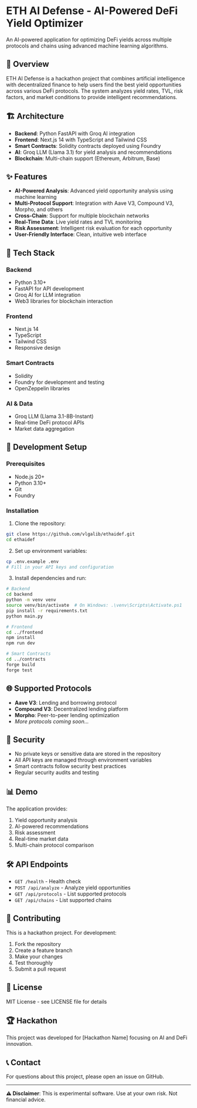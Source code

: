 # ETH AI Defense - AI-Powered DeFi Yield Optimizer

An AI-powered application for optimizing DeFi yields across multiple protocols and chains using advanced machine learning algorithms.

## 🎯 Overview

ETH AI Defense is a hackathon project that combines artificial intelligence with decentralized finance to help users find the best yield opportunities across various DeFi protocols. The system analyzes yield rates, TVL, risk factors, and market conditions to provide intelligent recommendations.

## 🏗️ Architecture

- **Backend**: Python FastAPI with Groq AI integration
- **Frontend**: Next.js 14 with TypeScript and Tailwind CSS
- **Smart Contracts**: Solidity contracts deployed using Foundry
- **AI**: Groq LLM (Llama 3.1) for yield analysis and recommendations
- **Blockchain**: Multi-chain support (Ethereum, Arbitrum, Base)

## ✨ Features

- **AI-Powered Analysis**: Advanced yield opportunity analysis using machine learning
- **Multi-Protocol Support**: Integration with Aave V3, Compound V3, Morpho, and others
- **Cross-Chain**: Support for multiple blockchain networks
- **Real-Time Data**: Live yield rates and TVL monitoring
- **Risk Assessment**: Intelligent risk evaluation for each opportunity
- **User-Friendly Interface**: Clean, intuitive web interface

## 🚀 Tech Stack

### Backend
- Python 3.10+
- FastAPI for API development
- Groq AI for LLM integration
- Web3 libraries for blockchain interaction

### Frontend
- Next.js 14
- TypeScript
- Tailwind CSS
- Responsive design

### Smart Contracts
- Solidity
- Foundry for development and testing
- OpenZeppelin libraries

### AI & Data
- Groq LLM (Llama 3.1-8B-Instant)
- Real-time DeFi protocol APIs
- Market data aggregation

## 🔧 Development Setup

### Prerequisites
- Node.js 20+
- Python 3.10+
- Git
- Foundry

### Installation

1. Clone the repository:
```bash
git clone https://github.com/vlgalib/ethaidef.git
cd ethaidef
```

2. Set up environment variables:
```bash
cp .env.example .env
# Fill in your API keys and configuration
```

3. Install dependencies and run:
```bash
# Backend
cd backend
python -m venv venv
source venv/bin/activate  # On Windows: .\venv\Scripts\Activate.ps1
pip install -r requirements.txt
python main.py

# Frontend
cd ../frontend
npm install
npm run dev

# Smart Contracts
cd ../contracts
forge build
forge test
```

## 🌐 Supported Protocols

- **Aave V3**: Lending and borrowing protocol
- **Compound V3**: Decentralized lending platform
- **Morpho**: Peer-to-peer lending optimization
- *More protocols coming soon...*

## 🔐 Security

- No private keys or sensitive data are stored in the repository
- All API keys are managed through environment variables
- Smart contracts follow security best practices
- Regular security audits and testing

## 📊 Demo

The application provides:
1. Yield opportunity analysis
2. AI-powered recommendations
3. Risk assessment
4. Real-time market data
5. Multi-chain protocol comparison

## 🛠️ API Endpoints

- `GET /health` - Health check
- `POST /api/analyze` - Analyze yield opportunities
- `GET /api/protocols` - List supported protocols
- `GET /api/chains` - List supported chains

## 🤝 Contributing

This is a hackathon project. For development:

1. Fork the repository
2. Create a feature branch
3. Make your changes
4. Test thoroughly
5. Submit a pull request

## 📄 License

MIT License - see LICENSE file for details

## 🏆 Hackathon

This project was developed for [Hackathon Name] focusing on AI and DeFi innovation.

## 📞 Contact

For questions about this project, please open an issue on GitHub.

---

**⚠️ Disclaimer**: This is experimental software. Use at your own risk. Not financial advice.